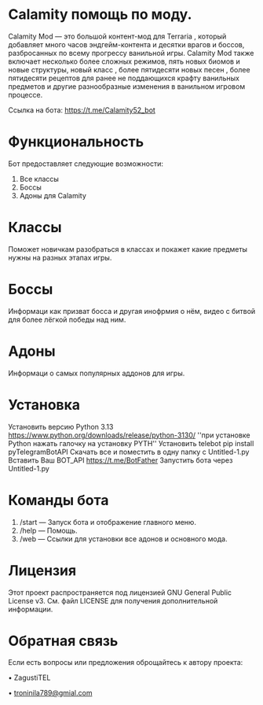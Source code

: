 # Calamity помощь по моду.

Calamity Mod — это большой контент-мод для Terraria , который добавляет много часов эндгейм-контента и десятки врагов и боссов, разбросанных по всему прогрессу ванильной игры. Calamity Mod также включает несколько более сложных режимов, пять новых биомов и новые структуры, новый класс , более пятидесяти новых песен , более пятидесяти рецептов для ранее не поддающихся крафту ванильных предметов и другие разнообразные изменения в ванильном игровом процессе.

Ссылка на бота: https://t.me/Calamity52_bot

# Функциональность 
Бот предоставляет следующие возможности:
1. Все классы
2. Боссы
3. Адоны для Calamity

# Классы
Поможет новичкам разобраться в классах и покажет какие предметы нужны на разных этапах игры. 

# Боссы
Информаци как призват босса и другая инофрмия о нём, видео с битвой для более лёгкой победы над ним.

# Адоны
Информаци о самых популярных аддонов для игры.

# Установка
Установить версию Python 3.13 https://www.python.org/downloads/release/python-3130/ ''при установке Python нажать галочку на установку PYTH''
Установить telebot pip install pyTelegramBotAPI
Скачать все и поместить в одну папку с Untitled-1.py
Вставить Ваш BOT_API https://t.me/BotFather
Запустить бота через Untitled-1.py

# Команды бота
1. /start — Запуск бота и отображение главного меню.
2. /help — Помощь.
3. /web — Ссылки для установки все адонов и основного мода. 

# Лицензия
Этот проект распространяется под лицензией GNU General Public License v3. См. файл LICENSE для получения дополнительной информации.

# Обратная связь 
Если есть вопросы или предложения оброщайтесь к автору проекта:

• ZagustiTEL

• troninila789@gmial.com
